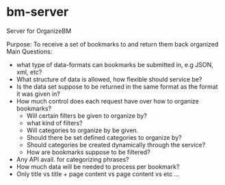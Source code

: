 bm-server
=========

Server for OrganizeBM

Purpose: To receive  a set of bookmarks to and return them back organized
  Main Questions:
  - what type of data-formats can bookmarks be submitted in, e.g JSON, xml, etc?
  - What structure of data is allowed, how flexible should service be?
  - Is the data set suppose to be returned in the same format as the format it was given in?
  - How much control does each request have over how to organize bookmarks?
    - Will certain filters be given to organize by?
    - what kind of filters?
    - Will categories to organize by be given.
    - Should there be set defined categories to organize by?
    - Should categories be created dynamically through the service?
    - How are bookmarks suppose to be filtered?
  - Any API avail. for categorizing phrases?
  - How much data will be needed to process per bookmark?
  - Only title vs title + page content vs page content vs etc ...

